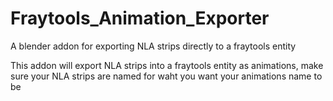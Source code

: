 # Fraytools_Animation_Exporter
A blender addon for exporting NLA strips directly to a fraytools entity

This addon will export NLA strips into a fraytools entity as animations, make sure your NLA strips are named for waht you want your animations name to be
